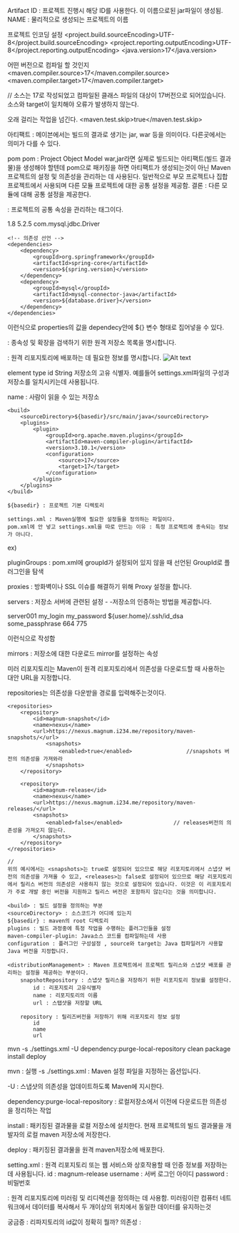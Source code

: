 
Artifact ID : 프로젝트 진행시 해당 ID를 사용한다. 이 이름으로된 jar파일이 생성됨.
NAME : 물리적으로 생성되는 프로젝트의 이름

프로젝트 인코딩 설정
<properties>
	<project.build.sourceEncoding>UTF-8</project.build.sourceEncoding>
	<project.reporting.outputEncoding>UTF-8</project.reporting.outputEncoding>
	<java.version>17</java.version>
</properties>

어떤 버전으로 컴파일 할 것인지
<maven.compiler.source>17</maven.compiler.source>
<maven.compiler.target>17</maven.compiler.target>

// 소스는 17로 작성되었고 컴파일된 클래스 파일의 대상이 17버전으로 되어있습니다. 소스와 target이 일치해야 오류가 발생하지 않는다.

오래 걸리는 작업을 넘긴다.
<maven.test.skip>true</maven.test.skip>

아티팩트 : 메이븐에서는 빌드의 결과로 생기는 jar, war 등을 의미이다. 다른곳에서는 의미가 다를 수 있다.

<packaging>pom</packaging>
pom : Project Object Model
war,jar라면 실제로 빌드되는 아티팩트(빌드 결과물)을 생성해야 할텐데 pom으로
패키징을 하면 아티팩트가 생성되는것이 아닌 Maven 프로젝트의 설정 및 의존성을 관리하는 데 사용된다. 일반적으로 부모 프로젝트나 집합 프로젝트에서 사용되며 다른 모듈 프로젝트에 대한 공통 설정을 제공함. 결론 : 다른 모듈에 대해 공통 설정을 제공한다.

<properties> : 프로젝트의 공통 속성을 관리하는 태그이다.

 <properties>
        <java.version>1.8</java.version>
        <spring.version>5.2.5</spring.version>
        <database.driver>com.mysql.jdbc.Driver</database.driver>
    </properties>
    
    <!-- 의존성 선언 -->
    <dependencies>
        <dependency>
            <groupId>org.springframework</groupId>
            <artifactId>spring-core</artifactId>
            <version>${spring.version}</version>
        </dependency>
        <dependency>
            <groupId>mysql</groupId>
            <artifactId>mysql-connector-java</artifactId>
            <version>${database.driver}</version>
        </dependency>
    </dependencies>

이런식으로 properties의 값을 dependecy안에 ${} 변수 형태로 집어넣을 수 있다.

<repositories> : 종속성 및 확장을 검색하기 위한 원격 저장소 목록을 명시합니다. 

<repository> : 원격 리포지토리에 배포하는 데 필요한 정보를 명시합니다.
![Alt text](image-4.png)

element type
id      String  저장소의 고유 식별자. 예를들어 settings.xml파일의 구성과 저장소를 일치시키는데 사용됩니다.

name : 사람이 읽을 수 있는 저장소


    <build>
        <sourceDirectory>${basedir}/src/main/java</sourceDirectory>
        <plugins>
            <plugin>
                <groupId>org.apache.maven.plugins</groupId>
                <artifactId>maven-compiler-plugin</artifactId>
                <version>3.10.1</version>
                <configuration>
                    <source>17</source>
                    <target>17</target>
                </configuration>
            </plugin>
        </plugins>
    </build>

    ${basedir} : 프로젝트 기본 디렉토리

    settings.xml : Maven실행에 필요한 설정들을 정의하는 파일이다.
    pom.xml에 안 넣고 settings.xml을 따로 만드는 이유 : 특정 프로젝트에 종속되는 정보가 아니다.

ex)
    <settings xmlns="http://maven.apache.org/SETTINGS/1.0.0" xmlns:xsi="http://www.w3.org/2001/XMLSchema-instance"
    xsi:schemaLocation="http://maven.apache.org/SETTINGS/1.0.0 https://maven.apache.org/xsd/settings-1.0.0.xsd">
    <localRepository/>
    <interactiveMode/>
    <offline/>
    <pluginGroups/>
    <servers/>
    <mirrors/>
    <proxies/>
    <profiles/>
    <activeProfiles/>
</settings>

pluginGroups : pom.xml에 groupId가 설정되어 있지 않을 때 선언된
GroupId로 플러그인을 탐색

proxies : 방화벽이나 SSL 이슈를 해결하기 위해 Proxy 설정을 합니다.

servers : 저장소 서버에 관련된 설정
        -   -저장소의 인증하는 방법을 제공합니다.

<servers>
    <server>
      <id>server001</id>
      <username>my_login</username>
      <password>my_password</password>
      <privateKey>${user.home}/.ssh/id_dsa</privateKey>
      <passphrase>some_passphrase</passphrase>
      <filePermissions>664</filePermissions>
      <directoryPermissions>775</directoryPermissions>
      <configuration></configuration>
    </server>
  </servers>

이런식으로 작성함

mirrors : 저장소에 대한 다운로드 mirror를 설정하는 속성

미러 리포지토리는 Maven이 원격 리포지토리에서 의존성을 다운로드할 때 사용하는 대안 URL을 지정합니다. 

repositories는 의존성을 다운받을 경로를 입력해주는것이다.

	<repositories>
		<repository>
			<id>magnum-snapshot</id>
			<name>nexus</name>
			<url>https://nexus.magnum.i234.me/repository/maven-snapshots/</url>
                <snapshots>
                    <enabled>true</enabled>                 //snapshots 버전의 의존성을 가져와라
                </snapshots>
		</repository>

		<repository>
			<id>magnum-release</id>
			<name>nexus</name>
			<url>https://nexus.magnum.i234.me/repository/maven-releases/</url>
			<snapshots>
				<enabled>false</enabled>                // releases버전의 의존성을 가져오지 않는다.
			</snapshots>
		</repository>
	</repositories>

    //
    위의 예시에서는 <snapshots>는 true로 설정되어 있으므로 해당 리포지토리에서 스냅샷 버전의 의존성을 가져올 수 있고, <releases>는 false로 설정되어 있으므로 해당 리포지토리에서 릴리스 버전의 의존성은 사용하지 않는 것으로 설정되어 있습니다. 이것은 이 리포지토리가 주로 개발 중인 버전을 지원하고 릴리스 버전은 포함하지 않는다는 것을 의미합니다.

    <build> : 빌드 설정을 정의하는 부분
    <sourceDirectory> : 소스코드가 어디에 있는지
    ${basedir} : maven의 root 디렉토리
    plugins : 빌드 과정중에 특정 작업을 수행하는 플러그인들을 설정 
    maven-compiler-plugin: Java소스 코드를 컴파일하는데 사용
    configuration : 플러그인 구성설정 , source와 target는 Java 컴파일러가 사용할 Java 버전을 지정합니다.

    <distributionManagement> : Maven 프로젝트에서 프로젝트 릴리스와 스냅샷 배포를 관리하는 설정을 제공하는 부분이다. 
        snapshotRepository : 스냅샷 릴리스을 저장하기 위한 리포지토리 정보를 설정한다.
            id : 리포지토리 고유식별자
            name : 리포지토리의 이름 
            url : 스탭샷을 저장할 URL

        repository : 릴리즈버전을 저장하기 위해 리포지토리 정보 설정
            id
            name
            url


mvn -s ./settings.xml  -U dependency:purge-local-repository clean package install deploy 

mvn : 실행 
-s ./settings.xml : Maven 설정 파일을 지정하는 옵션입니다.

-U : 스냅샷의 의존성을 업데이트하도록 Maven에 지시한다.

dependency:purge-local-repository : 로컬저장소에서 이전에 다운로드한 의존성을 정리하는 작업

install : 패키징된 결과물을 로컬 저장소에 설치한다.  현재 프로젝트의 빌드 결과물을 개발자의 로컬 maven 저장소에 저장한다.

deploy : 패키징된 결과물을 원격 maven저장소에 배포한다.


setting.xml
<servers> : 원격 리포지토리 또는 웹 서비스와 상호작용할 때 인증 정보를 저장하는 데 사용됩니다.
id : magnum-release
username : 서버 로그인 아이디
password : 비밀번호

<mirrors> :  원격 리포지토리에 미러링 및 리디렉션을 정의하는 데 사용함. 
미러링이란 컴퓨터 네트워크에서 데이터를 복사해서 두 개이상의 위치에서 동일한 데이터를 유지하는것 

궁금증 : 리파지토리의 id값이 정확히 뭘까?
의존성 :